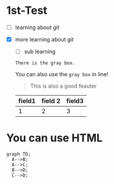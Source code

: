 # 1st-Test
- [ ] learning about git
- [x] more learning about git
  - [ ] sub learning
  
  
  
  ```
  There is the gray box.
  ```
  
  You can also use the `gray box` in line!
  
  > This is also a good feauter
  
  field1 | field 2 | field3
  --- | --- | ---|
  1 | 2| 3

<h1> You can use HTML </h1>

```mermaid
graph TD;
  A-->B;
  A-->C;
  B-->D;
  C-->D;
```

